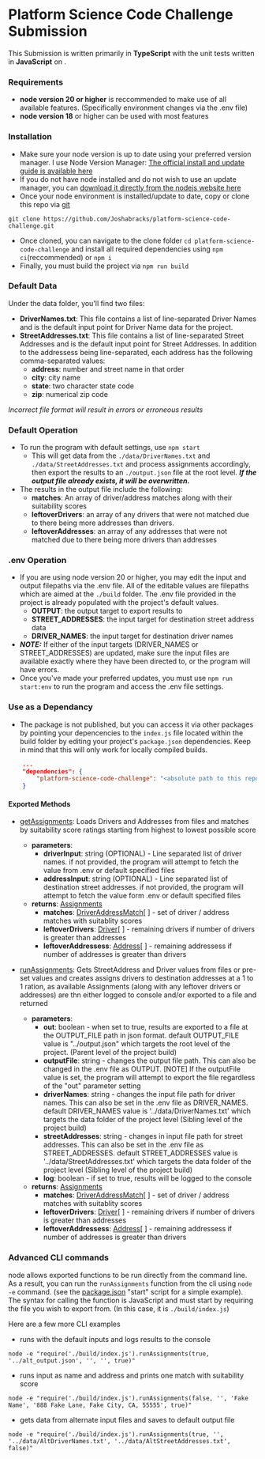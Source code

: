# Platform Science Code Challenge Submission
This Submission is written primarily in **TypeScript** with the unit tests written in **JavaScript** on .
### Requirements
- **node version 20 or higher** is reccommended to make use of all available features.  (Specifically environment changes via the .env file)
- **node version 18** or higher can be used with most features

### Installation
- Make sure your node version is up to date using your preferred version manager.  I use Node Version Manager:  [The official install and update guide is available here](https://github.com/nvm-sh/nvm?tab=readme-ov-file#installing-and-updating)
- If you do not have node installed and do not wish to use an update manager, you can [download it directly from the nodejs website here](https://nodejs.org/en/download/current)
- Once your node environment is installed/update to date, copy or clone this repo via [git](https://git-scm.com/downloads)
```
git clone https://github.com/Joshabracks/platform-science-code-challenge.git
```
- Once cloned, you can navigate to the clone folder `cd platform-science-code-challenge` and install all required dependencies using `npm ci`(reccommended) or `npm i`
- Finally, you must build the project via `npm run build`

### Default Data
Under the data folder, you'll find two files:
- **DriverNames.txt**: This file contains a list of line-separated Driver Names and is the default input point for Driver Name data for the project.
- **StreetAddresses.txt**: This file contains a list of line-separated Street Addresses and is the default input point for Street Addresses.  In addition to the addressess being line-separated, each address has the following comma-separated values:
  - **address**: number and street name in that order
  - **city**: city name
  - **state**: two character state code
  - **zip**: numerical zip code

*Incorrect file format will result in errors or erroneous results*

### Default Operation
- To run the program with default settings, use `npm start`
  - This will get data from the `./data/DriverNames.txt` and `./data/StreetAddresses.txt` and process assignments accordingly, then export the results to an `./output.json` file at the root level.  ***If the output file already exists, it will be overwritten.***
- The results in the output file include the following:
  - **matches**: An array of driver/address matches along with their suitability scores
  - **leftoverDrivers**: an array of any drivers that were not matched due to there being more addresses than drivers.
  - **leftoverAddresses**: an array of any addresses that were not matched due to there being more drivers than addresses

### .env Operation
- If you are using node version 20 or higher, you may edit the input and output filepaths via the .env file. All of the editable values are filepaths which are aimed at the `./build` folder.  The .env file provided in the project is already populated with the project's default values.
  - **OUTPUT**: the output target to export results to
  - **STREET_ADDRESSES**: the input target for destination street address data
  - **DRIVER_NAMES**: the input target for destination driver names
- ***NOTE:*** If either of the input targets (DRIVER_NAMES or STREET_ADDRESSES) are updated, make sure the input files are available exactly where they have been directed to, or the program will have errors.
- Once you've made your preferred updates, you must use `npm run start:env` to run the program and access the .env file settings.

### Use as a Dependancy
- The package is not published, but you can access it via other packages by pointing your depencencies to the `index.js` file located within the build folder by editing your project's `package.json` dependencies.  Keep in mind that this will only work for locally compiled builds.
```json
    ...
    "dependencies": {
        "platform-science-code-challenge": "<absolute path to this repo>/build/index.js"
    }
```
#### Exported Methods
- [getAssignments](https://github.com/Joshabracks/platform-science-code-challenge/blob/main/src/assignments.ts#L36): Loads Drivers and Addresses from files and matches by suitability score ratings starting from highest to lowest possible score

  - **parameters**: 
    - **driverInput**: string (OPTIONAL) - Line separated list of driver names.  if not provided, the program will attempt to fetch the value from .env or default specified files
    - **addressInput**:  string (OPTIONAL) - Line separated list of destination street addresses. if not provided, the program will attempt to fetch the value form .env or default specified files
  - **returns**: [Assignments](https://github.com/Joshabracks/platform-science-code-challenge/blob/main/src/assignments.ts#L23)
    - **matches**: [DriverAddressMatch](https://github.com/Joshabracks/platform-science-code-challenge/blob/main/src/assignments.ts#L16)[ ] - set of driver / address matches with suitablity scores
    - **leftoverDrivers**: [Driver](https://github.com/Joshabracks/platform-science-code-challenge/blob/main/src/driver.ts#L6)[ ] - remaining drivers if number of drivers is greater than addresses
    - **leftoverAddressess**: [Address](https://github.com/Joshabracks/platform-science-code-challenge/blob/main/src/address.ts#L6)[ ] - remaining addressess if number of addresses is greater than drivers
 
- [runAssignments](https://github.com/Joshabracks/platform-science-code-challenge/blob/main/src/assignments.ts#L36): Gets StreetAddress and Driver values from files or pre-set values and creates assigns drivers to destination addresses at a 1 to 1 ration, as available Assignments (along with any leftover drivers or addresses) are thn either logged to console and/or exported to a file and returned
  - **parameters**:
    - **out**: boolean - when set to true, results are exported to a file at the OUTPUT_FILE path in json format.  default OUTPUT_FILE value is "../output.json" which targets the root level of the project.  (Parent level of the project build)
    - **outputFile**: string - changes the output file path.  This can also be changed in the .env file as OUTPUT. [NOTE] If the outputFile value is set, the program will attempt to export the file regardless of the "out" parameter setting
    - **driverNames**: string - changes the input file path for driver names.  This can also be set in the .env file as DRIVER_NAMES. default DRIVER_NAMES value is '../data/DriverNames.txt' which targets the data folder of the project level (Sibling level of the project build)
    - **streetAddresses**: string - changes in input file path for street addresses.  This can also be set in the .env file as STREET_ADDRESSES. default STREET_ADDRESSES value is '../data/StreetAddresses.txt' which targets the data folder of the project level (Sibling level of the project build)
    - **log**: boolean - if set to true, results will be logged to the console
  - **returns**: [Assignments](https://github.com/Joshabracks/platform-science-code-challenge/blob/main/src/assignments.ts#L23)
    - **matches**: [DriverAddressMatch](https://github.com/Joshabracks/platform-science-code-challenge/blob/main/src/assignments.ts#L16)[ ] - set of driver / address matches with suitablity scores
    - **leftoverDrivers**: [Driver](https://github.com/Joshabracks/platform-science-code-challenge/blob/main/src/driver.ts#L6)[ ] - remaining drivers if number of drivers is greater than addresses
    - **leftoverAddressess**: [Address](https://github.com/Joshabracks/platform-science-code-challenge/blob/main/src/address.ts#L6)[ ] - remaining addressess if number of addresses is greater than drivers

### Advanced CLI commands
node allows exported functions to be run directly from the command line.  As a result, you can run the `runAssignments` function from the cli using `node -e` command.  (see the [package.json](https://github.com/Joshabracks/platform-science-code-challenge/blob/main/package.json#L11) "start" script for a simple example).  The syntax for calling the function is JavaScript and must start by requiring the file you wish to export from.  (In this case, it is `./build/index.js`)

Here are a few more CLI examples
- runs with the default inputs and logs results to the console
```
node -e "require('./build/index.js').runAssignments(true, '../alt_output.json', '', '', true)"
```
- runs input as name and address and prints one match with suitability score
```
node -e "require('./build/index.js').runAssignments(false, '', 'Fake Name', '888 Fake Lane, Fake City, CA, 55555', true)"
```
- gets data from alternate input files and saves to default output file
```
node -e "require('./build/index.js').runAssignments(true, '', '../data/AltDriverNames.txt', '../data/AltStreetAddresses.txt', false)"
```


